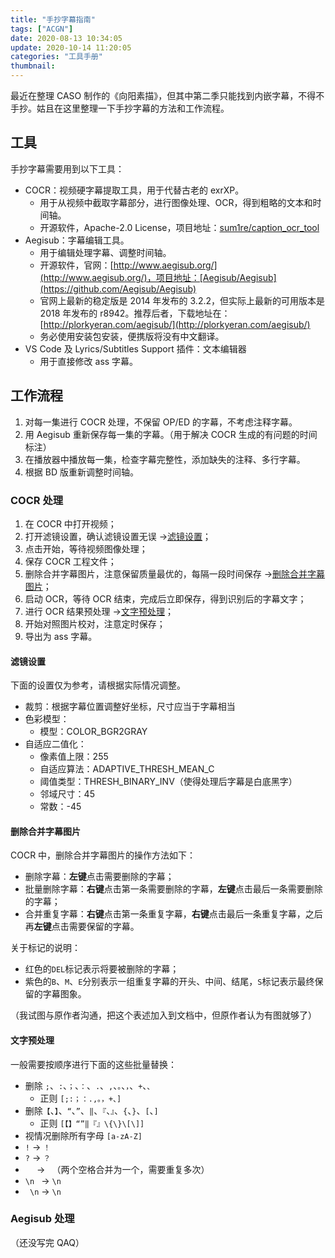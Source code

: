 ```yaml
---
title: "手抄字幕指南"
tags: ["ACGN"]
date: 2020-08-13 10:34:05
update: 2020-10-14 11:20:05
categories: "工具手册"
thumbnail:
---
```


最近在整理 CASO 制作的《向阳素描》，但其中第二季只能找到内嵌字幕，不得不手抄。姑且在这里整理一下手抄字幕的方法和工作流程。

## 工具
手抄字幕需要用到以下工具：
* COCR：视频硬字幕提取工具，用于代替古老的 exrXP。
  * 用于从视频中截取字幕部分，进行图像处理、OCR，得到粗略的文本和时间轴。
  * 开源软件，Apache-2.0 License，项目地址：[sum1re/caption_ocr_tool](https://github.com/sum1re/caption_ocr_tool)
* Aegisub：字幕编辑工具。
  * 用于编辑处理字幕、调整时间轴。
  * 开源软件，官网：[http://www.aegisub.org/](http://www.aegisub.org/)，项目地址：[Aegisub/Aegisub](https://github.com/Aegisub/Aegisub)
  * 官网上最新的稳定版是 2014 年发布的 3.2.2，但实际上最新的可用版本是 2018 年发布的 r8942。推荐后者，下载地址在：[http://plorkyeran.com/aegisub/](http://plorkyeran.com/aegisub/)
  * 务必使用安装包安装，便携版将没有中文翻译。
* VS Code 及 Lyrics/Subtitles Support 插件：文本编辑器
  * 用于直接修改 ass 字幕。

## 工作流程
1. 对每一集进行 COCR 处理，不保留 OP/ED 的字幕，不考虑注释字幕。
2. 用 Aegisub 重新保存每一集的字幕。（用于解决 COCR 生成的有问题的时间标注）
3. 在播放器中播放每一集，检查字幕完整性，添加缺失的注释、多行字幕。
4. 根据 BD 版重新调整时间轴。
### COCR 处理

1. 在 COCR 中打开视频；
2. 打开滤镜设置，确认滤镜设置无误 →[滤镜设置](#滤镜设置)；
3. 点击开始，等待视频图像处理；
4. 保存 COCR 工程文件；
5. 删除合并字幕图片，注意保留质量最优的，每隔一段时间保存 →[删除合并字幕图片](#删除合并字幕图片)；
6. 启动 OCR，等待 OCR 结束，完成后立即保存，得到识别后的字幕文字；
7. 进行 OCR 结果预处理 →[文字预处理](#文字预处理)；
8. 开始对照图片校对，注意定时保存；
9. 导出为 ass 字幕。

#### 滤镜设置
下面的设置仅为参考，请根据实际情况调整。
* 裁剪：根据字幕位置调整好坐标，尺寸应当于字幕相当
* 色彩模型：
  * 模型：COLOR_BGR2GRAY
* 自适应二值化：
  * 像素值上限：255
  * 自适应算法：ADAPTIVE_THRESH_MEAN_C
  * 阈值类型：THRESH_BINARY_INV（使得处理后字幕是白底黑字）
  * 邻域尺寸：45
  * 常数：-45

#### 删除合并字幕图片
COCR 中，删除合并字幕图片的操作方法如下：
* 删除字幕：**左键**点击需要删除的字幕；
* 批量删除字幕：**右键**点击第一条需要删除的字幕，**左键**点击最后一条需要删除的字幕；
* 合并重复字幕：**右键**点击第一条重复字幕，**右键**点击最后一条重复字幕，之后再**左键**点击需要保留的字幕。

关于标记的说明：
* 红色的`DEL`标记表示将要被删除的字幕；
* 紫色的`B`、`M`、`E`分别表示一组重复字幕的开头、中间、结尾，`S`标记表示最终保留的字幕图象。

（我试图与原作者沟通，把这个表述加入到文档中，但原作者认为有图就够了）

#### 文字预处理
一般需要按顺序进行下面的这些批量替换：
* 删除 `;`、`:`、`；`、`：`、`.`、`,`、`。`、`，`、`+`、`、`
  * 正则 `[;:；：.,。，+、]`
* 删除`【`、`】`、`“`、`”`、`‖`、`『`、`』`、`{`、`}`、`[`、`]`
  * 正则 `[【】“”‖『』\{\}\[\]]`
* 视情况删除所有字母 `[a-zA-Z]`
* `!` -> `！`
* `?` -> `？`
* `  ` -> ` `（两个空格合并为一个，需要重复多次）
* `\n ` -> `\n`
* ` \n` -> `\n`

### Aegisub 处理
（还没写完 QAQ）